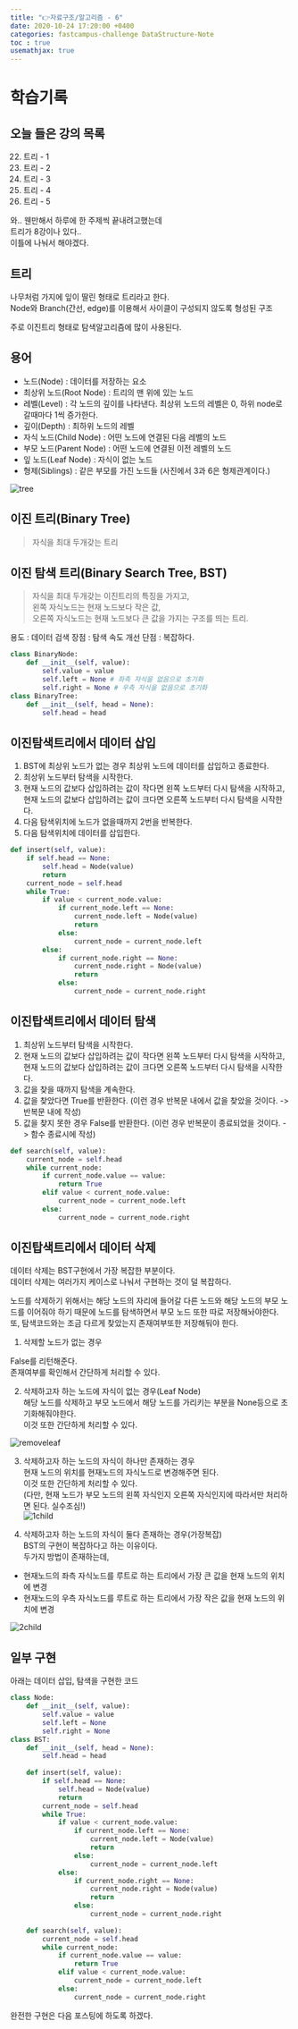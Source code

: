 ```yaml
---
title: "👉자료구조/알고리즘 - 6"
date: 2020-10-24 17:20:00 +0400
categories: fastcampus-challenge DataStructure-Note
toc : true
usemathjax: true
---
```

# 학습기록
## 오늘 들은 강의 목록
22. 트리 - 1
23. 트리 - 2
24. 트리 - 3
24. 트리 - 4
24. 트리 - 5

와.. 웬만해서 하루에 한 주제씩 끝내려고했는데  
트리가 8강이나 있다..  
이틀에 나눠서 해야겠다.

## 트리

나무처럼 가지에 잎이 딸린 형태로 트리라고 한다.  
Node와 Branch(간선, edge)를 이용해서 사이클이 구성되지 않도록 형성된 구조

주로 이진트리 형태로 탐색알고리즘에 많이 사용된다.

## 용어

+ 노드(Node) : 데이터를 저장하는 요소  
+ 최상위 노드(Root Node) : 트리의 맨 위에 있는 노드
+ 레벨(Level) : 각 노드의 깊이를 나타낸다. 최상위 노드의 레벨은 0, 하위 node로 갈때마다 1씩 증가한다.
+ 깊이(Depth) : 최하위 노드의 레벨
+ 자식 노드(Child Node) : 어떤 노드에 연결된 다음 레벨의 노드
+ 부모 노드(Parent Node) : 어떤 노드에 연결된 이전 레벨의 노드
+ 잎 노드(Leaf Node) : 자식이 없는 노드
+ 형제(Siblings) : 같은 부모를 가진 노드들 (사진에서 3과 6은 형제관계이다.)

![tree](/assets/images/fastchallenge/day6/tree.png)

## 이진 트리(Binary Tree)

> 자식을 최대 두개갖는 트리

## 이진 탐색 트리(Binary Search Tree, BST)

> 자식을 최대 두개갖는 이진트리의 특징을 가지고,  
> 왼쪽 자식노드는 현재 노드보다 작은 값,  
> 오른쪽 자식노드는 현재 노드보다 큰 값을 가지는 구조를 띄는 트리.

용도 : 데이터 검색
장점 : 탐색 속도 개선
단점 : 복잡하다.

```py
class BinaryNode:
    def __init__(self, value):
        self.value = value
        self.left = None # 좌측 자식을 없음으로 초기화
        self.right = None # 우측 자식을 없음으로 초기화
class BinaryTree:
    def __init__(self, head = None):
        self.head = head
```

## 이진탐색트리에서 데이터 삽입

1. BST에 최상위 노드가 없는 경우 최상위 노드에 데이터를 삽입하고 종료한다.
2. 최상위 노드부터 탐색을 시작한다.  
3. 현재 노드의 값보다 삽입하려는 값이 작다면 왼쪽 노드부터 다시 탐색을 시작하고,  
현재 노드의 값보다 삽입하려는 값이 크다면 오른쪽 노드부터 다시 탐색을 시작한다.
4. 다음 탐색위치에 노드가 없을때까지 2번을 반복한다.
5. 다음 탐색위치에 데이터를 삽입한다.

```py
def insert(self, value):
    if self.head == None:
        self.head = Node(value)
        return
    current_node = self.head
    while True:
        if value < current_node.value:
            if current_node.left == None:
                current_node.left = Node(value)
                return
            else:
                current_node = current_node.left
        else:
            if current_node.right == None:
                current_node.right = Node(value)
                return
            else:
                current_node = current_node.right
```

## 이진탑색트리에서 데이터 탐색

1. 최상위 노드부터 탐색을 시작한다.
2. 현재 노드의 값보다 삽입하려는 값이 작다면 왼쪽 노드부터 다시 탐색을 시작하고,  
현재 노드의 값보다 삽입하려는 값이 크다면 오른쪽 노드부터 다시 탐색을 시작한다.
3. 값을 찾을 때까지 탐색을 계속한다.
4. 값을 찾았다면 True를 반환한다. (이런 경우 반복문 내에서 값을 찾았을 것이다. -> 반복문 내에 작성)
5. 값을 찾지 못한 경우 False를 반환한다. (이런 경우 반복문이 종료되었을 것이다. -> 함수 종료시에 작성)

```py
def search(self, value):
    current_node = self.head
    while current_node:
        if current_node.value == value:
            return True
        elif value < current_node.value:
            current_node = current_node.left
        else:
            current_node = current_node.right
```

## 이진탑색트리에서 데이터 삭제

데이터 삭제는 BST구현에서 가장 복잡한 부분이다.  
데이터 삭제는 여러가지 케이스로 나눠서 구현하는 것이 덜 복잡하다.  

노드를 삭제하기 위해서는 해당 노드의 자리에 들어갈 다른 노드와 해당 노드의 부모 노드를 이어줘야 하기 때문에 노드를 탐색하면서 부모 노드 또한 따로 저장해놔야한다.  
또, 탐색코드와는 조금 다르게 찾았는지 존재여부또한 저장해둬야 한다.  

1. 삭제할 노드가 없는 경우  

False를 리턴해준다.  
존재여부를 확인해서 간단하게 처리할 수 있다.  

2. 삭제하고자 하는 노드에 자식이 없는 경우(Leaf Node)  
해당 노드를 삭제하고 부모 노드에서 해당 노드를 가리키는 부분을 None등으로 초기화해줘야한다.  
이것 또한 간단하게 처리할 수 있다.  

![removeleaf](/assets/images/fastchallenge/day6/tree_remove_leaf_code.png)

3. 삭제하고자 하는 노드의 자식이 하나만 존재하는 경우  
현재 노드의 위치를 현재노드의 자식노드로 변경해주면 된다.  
이것 또한 간단하게 처리할 수 있다.  
(다만, 현재 노드가 부모 노드의 왼쪽 자식인지 오른쪽 자식인지에 따라서만 처리하면 된다. 실수조심!)  
![1child](/assets/images/fastchallenge/day6/tree_remove_1child_code.png)

4. 삭제하고자 하는 노드의 자식이 둘다 존재하는 경우(가장복잡)  
BST의 구현이 복잡하다고 하는 이유이다.  
두가지 방법이 존재하는데,  
+ 현재노드의 좌측 자식노드를 루트로 하는 트리에서 가장 큰 값을 현재 노드의 위치에 변경
+ 현재노드의 우측 자식노드를 루트로 하는 트리에서 가장 작은 값을 현재 노드의 위치에 변경

![2child](/assets/images/fastchallenge/day6/tree_remove_2child_code_right.png)

## 일부 구현

아래는 데이터 삽입, 탐색을 구현한 코드

```py
class Node:
    def __init__(self, value):
        self.value = value
        self.left = None
        self.right = None
class BST:
    def __init__(self, head = None):
        self.head = head
    
    def insert(self, value):
        if self.head == None:
            self.head = Node(value)
            return
        current_node = self.head
        while True:
            if value < current_node.value:
                if current_node.left == None:
                    current_node.left = Node(value)
                    return
                else:
                    current_node = current_node.left
            else:
                if current_node.right == None:
                    current_node.right = Node(value)
                    return
                else:
                    current_node = current_node.right
                    
    def search(self, value):
        current_node = self.head
        while current_node:
            if current_node.value == value:
                return True
            elif value < current_node.value:
                current_node = current_node.left
            else:
                current_node = current_node.right
```

완전한 구현은 다음 포스팅에 하도록 하겠다.